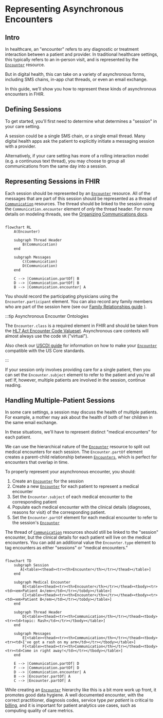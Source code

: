 # Representing Asynchronous Encounters

## Intro

In healthcare, an "encounter" refers to any diagnostic or treatment interaction between a patient and provider. In traditional healthcare settings, this typically refers to an in-person visit, and is represented by the [`Encounter`](/docs/api/fhir/resources/encounter) resource.

But in digital health, this can take on a variety of asynchronous forms, including SMS chains, in-app chat threads, or even an email exchange.

In this guide, we'll show you how to represent these kinds of asynchronous encounters in FHIR.

## Defining Sessions

To get started, you'll first need to determine what determines a "session" in your care setting.

A session could be a single SMS chain, or a single email thread. Many digital health apps ask the patient to explicitly initiate a messaging session with a provider.

Alternatively, if your care setting has more of a rolling interaction model (e.g. a continuous text thread), you may choose to group all communications from the same day into a session.

## Representing Sessions in FHIR

Each session should be represented by an [`Encounter`](/docs/api/fhir/resources/encounter) resource. All of the messages that are part of this session should be represented as a thread of [`Communication`](/docs/api/fhir/resources/communication) resources. The thread should be linked to the session using the `Communication.encounter` element of _only_ the thread header. For more details on modeling threads, see the [Organizing Communications docs](/docs/communications/organizing-communications#building-and-structuring-threads).

```mermaid

flowchart RL
    A(Encounter)

    subgraph Thread Header
        B(Communication)
    end

    subgraph Messages
        C(Communication)
        D(Communication)
    end

    C --> |Communication.partOf| B
    D --> |Communication.partOf| B
    B --> |Communication.encounter| A

```

You should record the participating physicians using the `Encounter.participant` element. You can also record any family members who are part of the session here (see our [Family Relationships guide](/docs/fhir-datastore/family-relationships) ).

:::tip Asynchronous Encounter Ontologies

The `Encounter.class` is a required element in FHIR and should be taken from the [HL7 Act Encounter Code Valueset](https://terminology.hl7.org/3.1.0/ValueSet-v3-ActEncounterCode.html). Asynchronous care contexts will almost always use the code `VR` ("virtual").

Also check our [USCDI guide](/docs/fhir-datastore/understanding-uscdi-dataclasses) for information on how to make your [`Encounter`](/docs/api/fhir/resources/encounter) compatible with the US Core standards.

:::

If your session only involves providing care for a single patient, then you can set the `Encounter.subject` element to refer to the patient and you're all set! If, however, multiple patients are involved in the session, continue reading.

## Handling Multiple-Patient Sessions

In some care settings, a session may discuss the health of multiple patients. For example, a mother may ask about the health of both of her children in the same email exchange.

In these situations, we'll have to represent distinct "medical encounters" for each patient.

We can use the hierarchical nature of the [`Encounter`](/docs/api/fhir/resources/encounter) resource to split out medical encounters for each session. The `Encounter.partOf` element creates a parent-child relationship between [`Encounters`](/docs/api/fhir/resources/encounter), which is perfect for encounters that overlap in time.

To properly represent your asynchronous encounter, you should:

1. Create an [`Encounter`](/docs/api/fhir/resources/encounter) for the session
2. Create a new [`Encounter`](/docs/api/fhir/resources/encounter) for each patient to represent a medical encounter
3. Set the `Encounter.subject` of each medical encounter to the corresponding patient
4. Populate each medical encounter with the clinical details (diagnoses, reasons for visit) of the corresponding patient.
5. Set the `Encounter.partOf` element for each medical encounter to refer to the session's [`Encounter`](/docs/api/fhir/resources/encounter)

The thread of [`Communication`](/docs/api/fhir/resources/communication) resources should still be linked to the "session" encounter, but the clinical details for each patient will live on the medical encounters. You can add an additional value the `Encounter.type` element to tag encounters as either "sessions" or "medical encounters."

```mermaid

flowchart TD
    subgraph Session
       A[<table><thead><tr><th>Encounter</th></tr></thead></table>]
    end

    subgraph Medical Encounter
        B[<table><thead><tr><th>Encounter</th></tr></thead><tbody><tr><td><em>Patient A</em></td></tr></tobdy></table>]
        C[<table><thead><tr><th>Encounter</th></tr></thead><tbody><tr><td><em>Patient B</em></td></tr></tobdy></table>]
    end

    subgraph Thread Header
        D[<table><thead><tr><th>Communication</th></tr></thead><tbody><tr><td>topic: Rash</td></tr></tbody></table>]
    end

    subgraph Messages
        E[<table><thead><tr><th>Communication</th></tr></thead><tbody><tr><td>I've got a rash on my arm</td></tr></tbody></table>]
        F[<table><thead><tr><th>Communication</th></tr></thead><tbody><tr><td>Come in right away!</td></tr></tbody></table>]
    end

    E --> |Communication.partOf| D
    F --> |Communication.partOf| D
    D --> |Communication.encounter| A
    B --> |Encounter.partOf| A
    C --> |Encounter.partOf| A

```

While creating an [`Encounter`](/docs/api/fhir/resources/encounter) hierarchy like this is a bit more work up front, it promotes good data hygiene. A well documented encounter, with the correct practitioner, diagnosis codes, service type _per patient_ is critical to [billing](/docs/billing), and it is important for patient analytics use cases, such as computing quality of care metrics.
